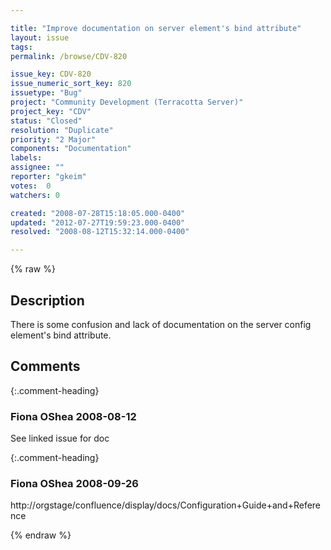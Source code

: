 ```yaml
---

title: "Improve documentation on server element's bind attribute"
layout: issue
tags: 
permalink: /browse/CDV-820

issue_key: CDV-820
issue_numeric_sort_key: 820
issuetype: "Bug"
project: "Community Development (Terracotta Server)"
project_key: "CDV"
status: "Closed"
resolution: "Duplicate"
priority: "2 Major"
components: "Documentation"
labels: 
assignee: ""
reporter: "gkeim"
votes:  0
watchers: 0

created: "2008-07-28T15:18:05.000-0400"
updated: "2012-07-27T19:59:23.000-0400"
resolved: "2008-08-12T15:32:14.000-0400"

---
```




{% raw %}



## Description

<div markdown="1" class="description">

There is some confusion and lack of documentation on the server config element's bind attribute.


</div>

## Comments


{:.comment-heading}
### **Fiona OShea** <span class="date">2008-08-12</span>

<div markdown="1" class="comment">

See linked issue for doc 

</div>


{:.comment-heading}
### **Fiona OShea** <span class="date">2008-09-26</span>

<div markdown="1" class="comment">

http://orgstage/confluence/display/docs/Configuration+Guide+and+Reference

</div>



{% endraw %}
